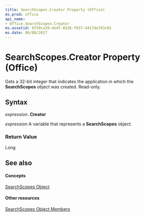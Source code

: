 ```yaml
---
title: SearchScopes.Creator Property (Office)
ms.prod: office
api_name:
- Office.SearchScopes.Creator
ms.assetid: 9750ca39-de4f-8326-f937-4417de783c01
ms.date: 06/08/2017
---
```



# SearchScopes.Creator Property (Office)

Gets a 32-bit integer that indicates the application in which the **SearchScopes** object was created. Read-only.


## Syntax

 _expression_. **Creator**

 _expression_ A variable that represents a **SearchScopes** object.


### Return Value

Long


## See also


#### Concepts


[SearchScopes Object](searchscopes-object-office.md)
#### Other resources


[SearchScopes Object Members](searchscopes-members-office.md)

